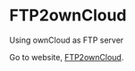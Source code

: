 # FTP2ownCloud

Using ownCloud as FTP server

Go to website, [FTP2ownCloud](https://yeroslaviz.github.io/FTP2ownCloud/).

